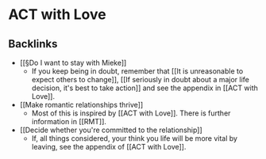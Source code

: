 # ACT with Love

## Backlinks
* [[§Do I want to stay with Mieke]]
	* If you keep being in doubt, remember that [[It is unreasonable to expect others to change]], [[If seriously in doubt about a major life decision, it's best to take action]] and see the appendix in [[ACT with Love]].
* [[Make romantic relationships thrive]]
	* Most of this is inspired by [[ACT with Love]]. There is further information in [[RMT]].
* [[Decide whether you're committed to the relationship]]
	* If, all things considered, your think you life will be more vital by leaving, see the appendix of [[ACT with Love]].

<!-- #Life -->

<!-- {BearID:5C11D5A5-EFD1-4C61-B48F-8C9E827FE275-15756-000013032CFC24C6} -->
